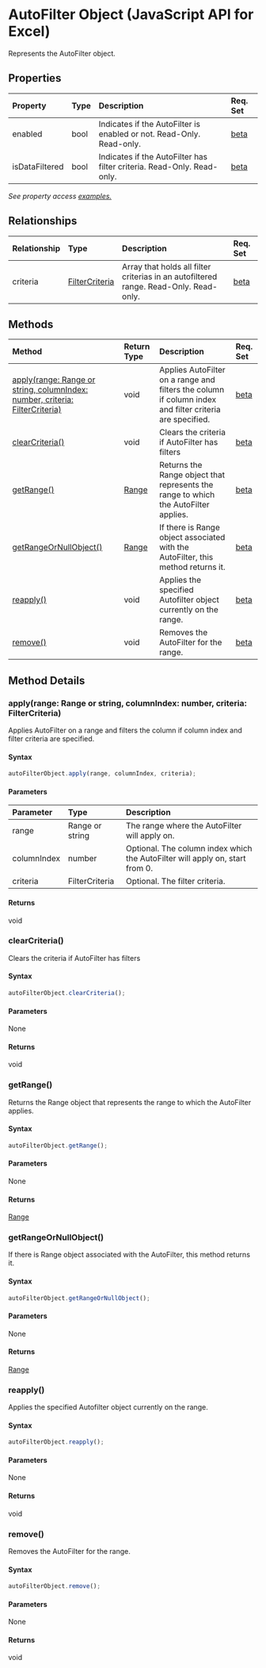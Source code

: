 # AutoFilter Object (JavaScript API for Excel)

Represents the AutoFilter object.

## Properties

| Property	   | Type	|Description| Req. Set|
|:---------------|:--------|:----------|:----|
|enabled|bool|Indicates if the AutoFilter is enabled or not. Read-Only. Read-only.|[beta](../requirement-sets/excel-api-requirement-sets.md)|
|isDataFiltered|bool|Indicates if the AutoFilter has filter criteria. Read-Only. Read-only.|[beta](../requirement-sets/excel-api-requirement-sets.md)|

_See property access [examples.](#property-access-examples)_

## Relationships
| Relationship | Type	|Description| Req. Set|
|:---------------|:--------|:----------|:----|
|criteria|[FilterCriteria](filtercriteria.md)|Array that holds all filter criterias in an autofiltered range. Read-Only. Read-only.|[beta](../requirement-sets/excel-api-requirement-sets.md)|

## Methods

| Method		   | Return Type	|Description| Req. Set|
|:---------------|:--------|:----------|:----|
|[apply(range: Range or string, columnIndex: number, criteria: FilterCriteria)](#applyrange-range-or-string-columnindex-number-criteria-filtercriteria)|void|Applies AutoFilter on a range and filters the column if column index and filter criteria are specified.|[beta](../requirement-sets/excel-api-requirement-sets.md)|
|[clearCriteria()](#clearcriteria)|void|Clears the criteria if AutoFilter has filters|[beta](../requirement-sets/excel-api-requirement-sets.md)|
|[getRange()](#getrange)|[Range](range.md)|Returns the Range object that represents the range to which the AutoFilter applies.|[beta](../requirement-sets/excel-api-requirement-sets.md)|
|[getRangeOrNullObject()](#getrangeornullobject)|[Range](range.md)|If there is Range object associated with the AutoFilter, this method returns it.|[beta](../requirement-sets/excel-api-requirement-sets.md)|
|[reapply()](#reapply)|void|Applies the specified Autofilter object currently on the range.|[beta](../requirement-sets/excel-api-requirement-sets.md)|
|[remove()](#remove)|void|Removes the AutoFilter for the range.|[beta](../requirement-sets/excel-api-requirement-sets.md)|

## Method Details


### apply(range: Range or string, columnIndex: number, criteria: FilterCriteria)
Applies AutoFilter on a range and filters the column if column index and filter criteria are specified.

#### Syntax
```js
autoFilterObject.apply(range, columnIndex, criteria);
```

#### Parameters
| Parameter	   | Type	|Description|
|:---------------|:--------|:----------|
|range|Range or string|The range where the AutoFilter will apply on.|
|columnIndex|number|Optional. The column index which the AutoFilter will apply on, start from 0.|
|criteria|FilterCriteria|Optional. The filter criteria.|

#### Returns
void

### clearCriteria()
Clears the criteria if AutoFilter has filters

#### Syntax
```js
autoFilterObject.clearCriteria();
```

#### Parameters
None

#### Returns
void

### getRange()
Returns the Range object that represents the range to which the AutoFilter applies.

#### Syntax
```js
autoFilterObject.getRange();
```

#### Parameters
None

#### Returns
[Range](range.md)

### getRangeOrNullObject()
If there is Range object associated with the AutoFilter, this method returns it.

#### Syntax
```js
autoFilterObject.getRangeOrNullObject();
```

#### Parameters
None

#### Returns
[Range](range.md)

### reapply()
Applies the specified Autofilter object currently on the range.

#### Syntax
```js
autoFilterObject.reapply();
```

#### Parameters
None

#### Returns
void

### remove()
Removes the AutoFilter for the range.

#### Syntax
```js
autoFilterObject.remove();
```

#### Parameters
None

#### Returns
void
